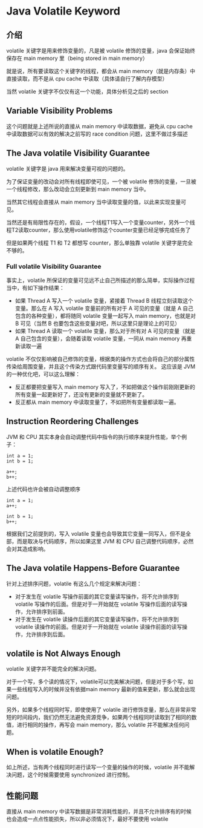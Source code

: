 # Java Volatile Keyword

## 介绍

volatile 关键字是用来修饰变量的，凡是被 volatile 修饰的变量，java 会保证始终保存在 main memory 里（being stored in main memory）

就是说，所有要读取这个关键字的线程，都会从 main memory（就是内存条）中直接读取，而不是从 cpu cache 中读取（具体请自行了解内存模型）

当然 volatile 关键字不仅仅有这一个功能，具体分析见之后的 section

## Variable Visibility Problems

这个问题就是上述所说的直接从 main memory 中读取数据，避免从 cpu cache中读取数据可以有效的解决之前写的 race condition 问题，这里不做过多描述

## The Java volatile Visibility Guarantee

volatile 关键字是 java 用来解决变量可视的问题的。

为了保证变量的改动会对所有线程即使可见，一个被 volatile 修饰的变量，一旦被一个线程修改，那么改动会立刻更新到 main memory 当中。

当然其它线程会直接从 main memory 当中读取变量的值，以此来实现变量可见。

当然还是有局限性存在的，假设，一个线程T1写入一个变量counter，另外一个线程T2读取counter，那么使用volatile修饰这个counter变量已经足够完成任务了

但是如果两个线程 T1 和 T2 都想写 counter，那么单独靠 volatile 关键字是完全不够的。

### Full volatile Visibility Guarantee

事实上，volatile 所保证的变量可见远不止自己所描述的那么简单，实际操作过程当中，有如下操作结果：

- 如果 Thread A 写入一个 volatile 变量，紧接着 Thread B 线程立刻读取这个变量。那么在 A 写入 volatile 变量前的所有对于 A 可见的变量（就是 A 自己包含的各种变量），都将随同 volatile 变量一起写入 main memory，也就是对 B 可见（当然 B 也要包含这些变量对吧，所以这里只是理论上的可见）
- 如果 Thread A 读取一个 volatile 变量，那么对于所有对 A 可见的变量（就是 A 自己包含的变量），会随着读取 volatile 变量，一同从 main memory 再重新读取一遍

volatile 不仅仅影响被自己修饰的变量，根据类的操作方式也会将自己的部分属性传染给周围变量，并且这个传染方式跟代码里变量写的顺序有关。
这应该是 JVM 的一种优化吧，可以这么理解：

- 反正都要把变量写入 main memory 写入了，不如把做这个操作前刚刚更新的所有变量一起更新好了，还没有更新的变量就不更新了。
- 反正都从 main memory 中读取变量了，不如把所有变量都读取一遍。

## Instruction Reordering Challenges

JVM 和 CPU 其实本身会自动调整代码中指令的执行顺序来提升性能，举个例子：

```
int a = 1;
int b = 1;

a++;
b++;
```

上述代码也许会被自动调整顺序

```
int a = 1;
a++;

int b = 1;
b++;
```

根据我们之前提到的，写入 volatile 变量也会导致其它变量一同写入，但不是全部，而是取决与代码顺序，所以如果这里 JVM 和 CPU 自己调整代码顺序，必然会对其造成影响。

## The Java volatile Happens-Before Guarantee

针对上述排序问题，volatile 有这么几个规定来解决问题：

- 对于发生在 volatile 写操作前面的其它变量读写操作，将不允许排序到 volatile 写操作的后面。但是对于一开始就在 volatile 写操作后面的读写操作，允许排序到前面。
- 对于发生在 volatile 读操作后面的其它变量读写操作，将不允许排序到 volatile 读操作的前面。但是对于一开始就在 volatile 读操作前面的读写操作，允许排序到后面。

## volatile is Not Always Enough

volatile 关键字并不能完全的解决问题。

对于一个写，多个读的情况下，volatile可以完美解决问题，但是对于多个写，如果一些线程写入的时候并没有依据main memory 最新的值来更新，那么就会出现问题。

另外，如果多个线程同时写，即使使用了 volatile 进行修饰变量，那么在非常非常短的时间段内，我们仍然无法避免资源竞争，如果两个线程同时读取到了相同的数值，进行相同的操作，再写会 main memory，那么 volatile 并不能解决任何问题。

## When is volatile Enough?

如上所述，当有两个线程同时进行读写一个变量的操作的时候，volatile 并不能解决问题，这个时候需要使用 synchronized 进行控制。

## 性能问题

直接从 main memory 中读写数据是非常消耗性能的，并且不允许排序有的时候也会造成一点点性能损失，所以非必须情况下，最好不要使用 volatile



